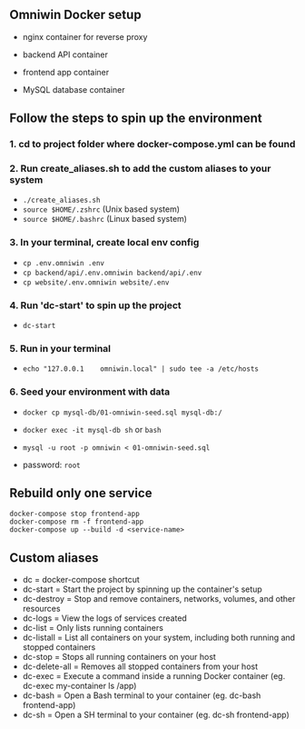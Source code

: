 ## Omniwin Docker setup

- nginx container for reverse proxy

- backend API container
- frontend app container
- MySQL database container

## Follow the steps to spin up the environment

### 1. cd to project folder where docker-compose.yml can be found

### 2. Run create_aliases.sh to add the custom aliases to your system

- ```./create_aliases.sh```
- ```source $HOME/.zshrc``` (Unix based system)
- ```source $HOME/.bashrc``` (Linux based system)

### 3. In your terminal, create local env config

- ```cp .env.omniwin .env```
- ```cp backend/api/.env.omniwin backend/api/.env```
- ```cp website/.env.omniwin website/.env```

### 4. Run 'dc-start' to spin up the project

- ```dc-start```

### 5. Run in your terminal

- ```echo "127.0.0.1    omniwin.local" | sudo tee -a /etc/hosts```

### 6. Seed your environment with data

- ```docker cp mysql-db/01-omniwin-seed.sql mysql-db:/```
- ```docker exec -it mysql-db sh``` or ```bash```
- ```mysql -u root -p omniwin < 01-omniwin-seed.sql```

- password: ```root```

## Rebuild only one service

```
docker-compose stop frontend-app
docker-compose rm -f frontend-app
docker-compose up --build -d <service-name>
```

## Custom aliases

- dc = docker-compose shortcut
- dc-start = Start the project by spinning up the container's setup
- dc-destroy = Stop and remove containers, networks, volumes, and other resources
- dc-logs = View the logs of services created
- dc-list = Only lists running containers
- dc-listall = List all containers on your system, including both running and stopped containers
- dc-stop = Stops all running containers on your host
- dc-delete-all = Removes all stopped containers from your host
- dc-exec = Execute a command inside a running Docker container (eg. dc-exec my-container ls /app)
- dc-bash = Open a Bash terminal to your container (eg. dc-bash frontend-app)
- dc-sh = Open a SH terminal to your container (eg. dc-sh frontend-app)
